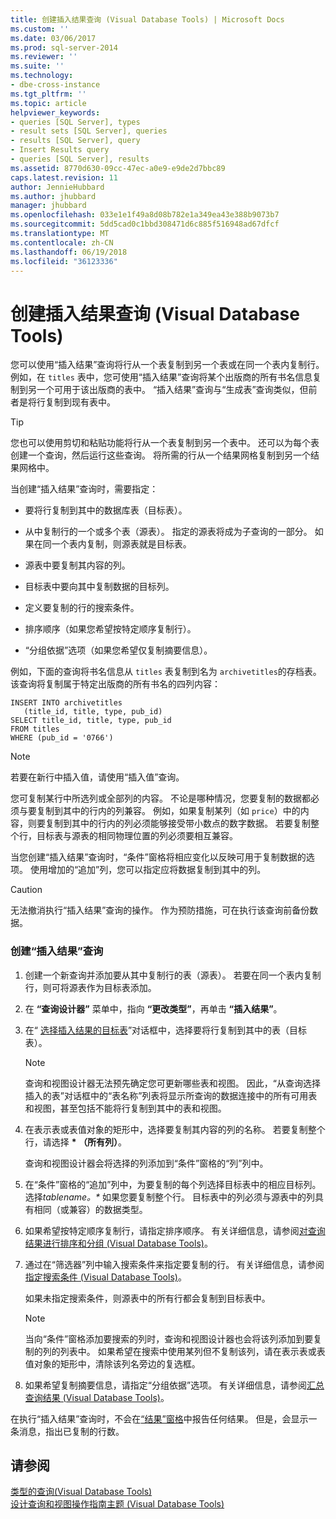 ```yaml
---
title: 创建插入结果查询 (Visual Database Tools) | Microsoft Docs
ms.custom: ''
ms.date: 03/06/2017
ms.prod: sql-server-2014
ms.reviewer: ''
ms.suite: ''
ms.technology:
- dbe-cross-instance
ms.tgt_pltfrm: ''
ms.topic: article
helpviewer_keywords:
- queries [SQL Server], types
- result sets [SQL Server], queries
- results [SQL Server], query
- Insert Results query
- queries [SQL Server], results
ms.assetid: 8770d630-09cc-47ec-a0e9-e9de2d7bbc89
caps.latest.revision: 11
author: JennieHubbard
ms.author: jhubbard
manager: jhubbard
ms.openlocfilehash: 033e1e1f49a8d08b782e1a349ea43e388b9073b7
ms.sourcegitcommit: 5dd5cad0c1bbd308471d6c885f516948ad67dfcf
ms.translationtype: MT
ms.contentlocale: zh-CN
ms.lasthandoff: 06/19/2018
ms.locfileid: "36123336"
---
```

# <a name="create-insert-results-queries-visual-database-tools"></a>创建插入结果查询 (Visual Database Tools)
  您可以使用“插入结果”查询将行从一个表复制到另一个表或在同一个表内复制行。 例如，在 `titles` 表中，您可使用“插入结果”查询将某个出版商的所有书名信息复制到另一个可用于该出版商的表中。 “插入结果”查询与“生成表”查询类似，但前者是将行复制到现有表中。  
  
> [!TIP]  
>  您也可以使用剪切和粘贴功能将行从一个表复制到另一个表中。 还可以为每个表创建一个查询，然后运行这些查询。 将所需的行从一个结果网格复制到另一个结果网格中。  
  
 当创建“插入结果”查询时，需要指定：  
  
-   要将行复制到其中的数据库表（目标表）。  
  
-   从中复制行的一个或多个表（源表）。 指定的源表将成为子查询的一部分。 如果在同一个表内复制，则源表就是目标表。  
  
-   源表中要复制其内容的列。  
  
-   目标表中要向其中复制数据的目标列。  
  
-   定义要复制的行的搜索条件。  
  
-   排序顺序（如果您希望按特定顺序复制行）。  
  
-   “分组依据”选项（如果您希望仅复制摘要信息）。  
  
 例如，下面的查询将书名信息从 `titles` 表复制到名为 `archivetitles`的存档表。 该查询将复制属于特定出版商的所有书名的四列内容：  
  
```  
INSERT INTO archivetitles   
   (title_id, title, type, pub_id)  
SELECT title_id, title, type, pub_id  
FROM titles  
WHERE (pub_id = '0766')  
```  
  
> [!NOTE]  
>  若要在新行中插入值，请使用“插入值”查询。  
  
 您可复制某行中所选列或全部列的内容。 不论是哪种情况，您要复制的数据都必须与要复制到其中的行内的列兼容。 例如，如果复制某列（如 `price`）中的内容，则要复制到其中的行内的列必须能够接受带小数点的数字数据。 若要复制整个行，目标表与源表的相同物理位置的列必须要相互兼容。  
  
 当您创建“插入结果”查询时，“条件”窗格将相应变化以反映可用于复制数据的选项。 使用增加的“追加”列，您可以指定应将数据复制到其中的列。  
  
> [!CAUTION]  
>  无法撤消执行“插入结果”查询的操作。 作为预防措施，可在执行该查询前备份数据。  
  
### <a name="to-create-an-insert-results-query"></a>创建“插入结果”查询  
  
1.  创建一个新查询并添加要从其中复制行的表（源表）。 若要在同一个表内复制行，则可将源表作为目标表添加。  
  
2.  在 **“查询设计器”** 菜单中，指向 **“更改类型”**，再单击 **“插入结果”**。  
  
3.  在“ [选择插入结果的目标表](visual-database-tools.md)”对话框中，选择要将行复制到其中的表（目标表）。  
  
    > [!NOTE]  
    >  查询和视图设计器无法预先确定您可更新哪些表和视图。 因此，“从查询选择插入的表”对话框中的“表名称”列表将显示所查询的数据连接中的所有可用表和视图，甚至包括不能将行复制到其中的表和视图。  
  
4.  在表示表或表值对象的矩形中，选择要复制其内容的列的名称。 若要复制整个行，请选择 **\* （所有列）**。  
  
     查询和视图设计器会将选择的列添加到“条件”窗格的“列”列中。  
  
5.  在“条件”窗格的“追加”列中，为要复制的每个列选择目标表中的相应目标列。 选择*tablename。\** 如果您要复制整个行。 目标表中的列必须与源表中的列具有相同（或兼容）的数据类型。  
  
6.  如果希望按特定顺序复制行，请指定排序顺序。 有关详细信息，请参阅[对查询结果进行排序和分组 (Visual Database Tools)](sort-and-group-query-results-visual-database-tools.md)。  
  
7.  通过在“筛选器”列中输入搜索条件来指定要复制的行。 有关详细信息，请参阅[指定搜索条件 (Visual Database Tools)](specify-search-criteria-visual-database-tools.md)。  
  
     如果未指定搜索条件，则源表中的所有行都会复制到目标表中。  
  
    > [!NOTE]  
    >  当向“条件”窗格添加要搜索的列时，查询和视图设计器也会将该列添加到要复制的列的列表中。 如果希望在搜索中使用某列但不复制该列，请在表示表或表值对象的矩形中，清除该列名旁边的复选框。  
  
8.  如果希望复制摘要信息，请指定“分组依据”选项。 有关详细信息，请参阅[汇总查询结果 (Visual Database Tools)](summarize-query-results-visual-database-tools.md)。  
  
 在执行“插入结果”查询时，不会在[“结果”窗格](results-pane-visual-database-tools.md)中报告任何结果。 但是，会显示一条消息，指出已复制的行数。  
  
## <a name="see-also"></a>请参阅  
 [类型的查询&#40;Visual Database Tools&#41;](types-of-queries-visual-database-tools.md)   
 [设计查询和视图操作指南主题 (Visual Database Tools)](design-queries-and-views-how-to-topics-visual-database-tools.md)  
  
  